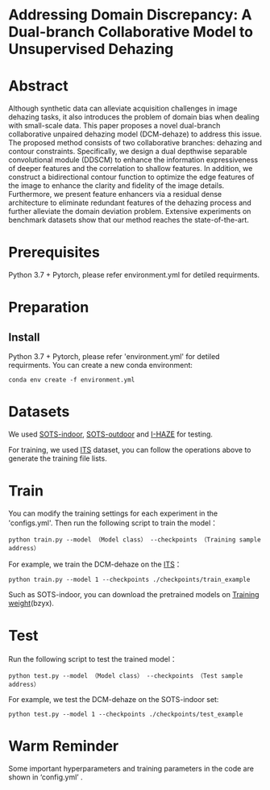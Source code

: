 Addressing Domain Discrepancy: A Dual-branch Collaborative Model to Unsupervised Dehazing
===========================

Abstract
===========================

Although synthetic data can alleviate acquisition challenges in image dehazing tasks, it also introduces the problem of domain bias when dealing with small-scale data. This paper proposes a novel dual-branch collaborative unpaired dehazing model (DCM-dehaze) to address this issue. The proposed method consists of two collaborative branches: dehazing and contour constraints. Specifically, we design a dual depthwise separable convolutional module (DDSCM) to enhance the information expressiveness of deeper features and the correlation to shallow features. In addition, we construct a bidirectional contour function to optimize the edge features of the image to enhance the clarity and fidelity of the image details. Furthermore, we present feature enhancers via a residual dense architecture to eliminate redundant features of the dehazing process and further alleviate the domain deviation problem. Extensive experiments on benchmark datasets show that our method reaches the state-of-the-art.

Prerequisites
===========================
Python 3.7 + Pytorch, please refer environment.yml for detiled requirments.

Preparation
===========================
## Install
Python 3.7 + Pytorch, please refer 'environment.yml' for detiled requirments.
You can create a new conda environment:
```
conda env create -f environment.yml
```

Datasets
===========================
We used [SOTS-indoor](https://sites.google.com/view/reside-dehaze-datasets/reside-v0), [SOTS-outdoor](https://sites.google.com/view/reside-dehaze-datasets/reside-v0)  and [I-HAZE](https://data.vision.ee.ethz.ch/cvl/ntire18//i-haze/) for testing.  

For training, we used [ITS](https://sites.google.com/view/reside-dehaze-datasets/reside-standard) dataset, you can follow the operations above to generate the training file lists.

Train
===========================
You can modify the training settings for each experiment in the 'configs.yml'. Then run the following script to train the model：
```
python train.py --model （Model class） --checkpoints （Training sample address）
```

For example, we train the DCM-dehaze on the [ITS](https://sites.google.com/view/reside-dehaze-datasets/reside-standard)：
```
python train.py --model 1 --checkpoints ./checkpoints/train_example
```
Such as SOTS-indoor, you can download the pretrained models on [Training weight](https://pan.baidu.com/s/1dghKt-Dasr5XM_0VOF4miQ)(bzyx).

Test
===========================
Run the following script to test the trained model：
```
python test.py --model （Model class） --checkpoints （Test sample address）
```
For example, we test the DCM-dehaze on the SOTS-indoor set:
```
python test.py --model 1 --checkpoints ./checkpoints/test_example
```

Warm Reminder
===========================
Some important hyperparameters and training parameters in the code are shown in ‘config.yml’ .
